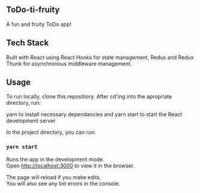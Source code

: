 ## ToDo-ti-fruity
A fun and fruity ToDo app!

## Tech Stack

Built with React using React Hooks for state management, Redux and Redux Thunk for asynchronous middleware management.

## Usage
To run locally, clone this repositiory. After cd'ing into the apropriate directory, run:

yarn to install necessary dependancies and yarn start to start the React development server

In the project directory, you can run:

### `yarn start`

Runs the app in the development mode.<br />
Open [http://localhost:3000](http://localhost:3000) to view it in the browser.

The page will reload if you make edits.<br />
You will also see any lint errors in the console.










